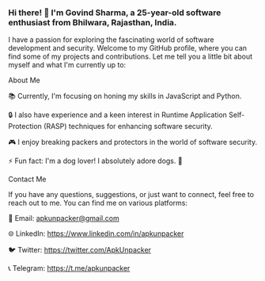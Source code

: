 ### Hi there! 👋 I'm Govind Sharma, a 25-year-old software enthusiast from Bhilwara, Rajasthan, India. 
I have a passion for exploring the fascinating world of software development and security. 
Welcome to my GitHub profile, where you can find some of my projects and contributions. Let me tell you a little bit about myself and what I'm currently up to:

About Me

📚 Currently, I'm focusing on honing my skills in JavaScript and Python.

🔒 I also have experience and a keen interest in Runtime Application Self-Protection (RASP) techniques for enhancing software security.

🎮 I enjoy breaking packers and protectors in the world of software security.

⚡ Fun fact: I'm a dog lover! I absolutely adore dogs. 🐶

Contact Me

If you have any questions, suggestions, or just want to connect, feel free to reach out to me. You can find me on various platforms:

📧 Email: apkunpacker@gmail.com

🌐 LinkedIn: https://www.linkedin.com/in/apkunpacker

🐦 Twitter: https://twitter.com/ApkUnpacker

📞 Telegram: https://t.me/apkunpacker











